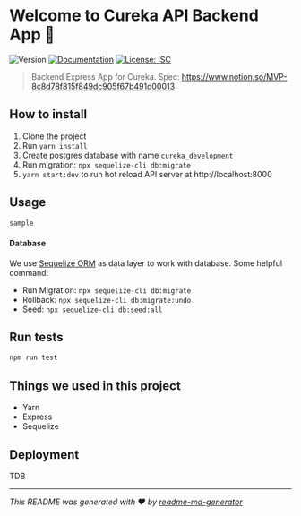 # Welcome to Cureka API Backend App 👋
![Version](https://img.shields.io/badge/version-1.0.0-blue.svg?cacheSeconds=2592000)
[![Documentation](https://img.shields.io/badge/documentation-yes-brightgreen.svg)](https://www.notion.so/MVP-8c8d78f815f849dc905f67b491d00013)
[![License: ISC](https://img.shields.io/badge/License-ISC-yellow.svg)](#)

> Backend Express App for Cureka. Spec: https://www.notion.so/MVP-8c8d78f815f849dc905f67b491d00013



## How to install
1. Clone the project
2. Run `yarn install`
3. Create postgres database with name `cureka_development`
4. Run migration: `npx sequelize-cli db:migrate`
5. `yarn start:dev` to run hot reload API server at http://localhost:8000

## Usage

```sh
sample
```

#### Database
We use [Sequelize ORM](https://sequelize.org/master/manual/migrations.html) as data layer to work with database.
Some helpful command:

- Run Migration: `npx sequelize-cli db:migrate`
- Rollback: `npx sequelize-cli db:migrate:undo`
- Seed: `npx sequelize-cli db:seed:all`


## Run tests

```sh
npm run test
```

## Things we used in this project
- Yarn
- Express
- Sequelize

## Deployment
TDB

***
_This README was generated with ❤️ by [readme-md-generator](https://github.com/kefranabg/readme-md-generator)_
